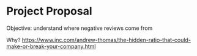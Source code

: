 # Project Proposal

Objective: understand where negative reviews come from

Why? https://www.inc.com/andrew-thomas/the-hidden-ratio-that-could-make-or-break-your-company.html
